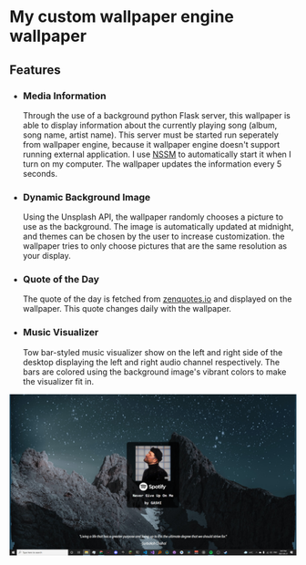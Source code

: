 # My custom wallpaper engine wallpaper

## Features

- ### Media Information
    Through the use of a background python Flask server, this wallpaper is able to display information about the currently playing song (album, song name, artist name). This server must be started run seperately from wallpaper engine, because it wallpaper engine doesn't support running external application. I use [NSSM](https://nssm.cc/) to automatically start it when I turn on my computer. The wallpaper updates the information every 5 seconds.

- ### Dynamic Background Image
    Using the Unsplash API, the wallpaper randomly chooses a picture to use as the background. The image is automatically updated at midnight, and themes can be chosen by the user to increase customization. the wallpaper tries to only choose pictures that are the same resolution as your display.

- ### Quote of the Day
    The quote of the day is fetched from [zenquotes.io](https://zenquotes.io/) and displayed on the wallpaper. This quote changes daily with the wallpaper.
    
- ### Music Visualizer
    Tow bar-styled music visualizer show on the left and right side of the desktop displaying the left and right audio channel respectively. The bars are colored using the background image's vibrant colors to make the visualizer fit in. 

![preview](preview3.png)
